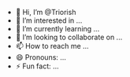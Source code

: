 - 👋 Hi, I’m @Triorish
- 👀 I’m interested in ...
- 🌱 I’m currently learning ...
- 💞️ I’m looking to collaborate on ...
- 📫 How to reach me ...
- 😄 Pronouns: ...
- ⚡ Fun fact: ...

<!---
Triorish/Triorish is a ✨ special ✨ repository because its `README.md` (this file) appears on your GitHub profile.
You can click the Preview link to take a look at your changes.
--->
